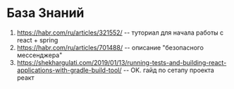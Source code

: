 # База Знаний
1. https://habr.com/ru/articles/321552/ -- туториал для начала работы с react + spring
2. https://habr.com/ru/articles/701488/ -- описание "безопасного мессенджера"
3. https://shekhargulati.com/2019/01/13/running-tests-and-building-react-applications-with-gradle-build-tool/ -- OK. гайд по сетапу проекта реакт